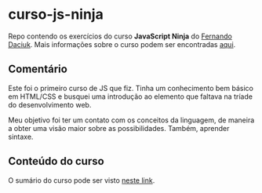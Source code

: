 # curso-js-ninja

Repo contendo os exercícios do curso **JavaScript Ninja** do [Fernando Daciuk](https://twitter.com/fdaciuk).
Mais informações sobre o curso podem ser encontradas [aqui](https://blog.da2k.com.br/curso-javascript-ninja/).

## Comentário

Este foi o primeiro curso de JS que fiz. Tinha um conhecimento bem básico em HTML/CSS e busquei uma introdução ao elemento 
que faltava na tríade do desenvolvimento web.

Meu objetivo foi ter um contato com os conceitos da linguagem, de maneira a obter uma visão maior sobre as possibilidades. 
Também, aprender sintaxe. 

## Conteúdo do curso

O sumário do curso pode ser visto [neste link](https://github.com/da2k/curso-javascript-ninja/blob/master/summary.md).